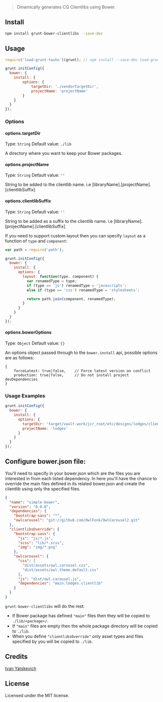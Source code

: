 > Dinamically generates CQ Clientlibs using Bower.

## Install
```bash
npm install grunt-bower-clientlibs --save-dev
```

## Usage

```js
require('load-grunt-tasks')(grunt); // npm install --save-dev load-grunt-tasks

grunt.initConfig({
  bower: {
    install: {
        options: {
            targetDir: './vendorTargetDir',
            projectName: 'projectName'
        }
    }
  }
});

```

### Options

#### options.targetDir
Type: `String`
Default value: `./lib`

A directory where you want to keep your Bower packages.

#### options.projectName
Type: `String`
Default value: `''`

String to be added to the clientlib name. i.e [libraryName].[projectName].[clientlibSuffix]

#### options.clientlibSuffix
Type: `String`
Default value: `''`

String to be added as a suffix to the clientlib name. i.e [libraryName].[projectName].[clientlibSuffix]


If you need to support custom layout then you can specify `layout` as a function of `type` and `component`:

```js
var path = require('path');

grunt.initConfig({
  bower: {
    install: {
      options: {
        layout: function(type, component) {
          var renamedType = type;
          if (type == 'js') renamedType = 'javascripts';
          else if (type == 'css') renamedType = 'stylesheets';

          return path.join(component, renamedType);
        }
      }
    }
  }
});
```

#### options.bowerOptions
Type: `Object`
Default value: `{}`

An options object passed through to the `bower.install` api, possible options are as follows:

```
{
    forceLatest: true|false,    // Force latest version on conflict
    production: true|false,     // Do not install project devDependencies
}
```

### Usage Examples

```js
grunt.initConfig({
  bower: {
    install: {
      options: {
        targetDir: 'target/vault-work/jcr_root/etc/designs/lodges/clientlibs/vendor',
        projectName: 'lodges'
      }
    }
  }
});
```


## Configure bower.json file:

You'll need to specify in your bower.json which are the files you are interested in from each listed dependency. In here you'll have the chance to override the main files defined in its related bower.json and create the clientlib using only the specified files. 

```json
{
  "name": "simple-bower",
  "version": "0.0.0",
  "dependencies": {
    "bootstrap-sass": "*",
    "owlcarousel": "git://github.com/OwlFonk/OwlCarousel2.git"
  },
  "clientlibsOverride": {
    "bootstrap-sass": {
      "js": "js/*.js",
      "scss": "lib/*.scss",
      "img": "img/*.png"
    },
    "owlcarousel": {
      "css": [
        "dist/assets/owl.carousel.css",
        "dist/assets/owl.theme.default.css"
      ],
      "js": "dist/owl.carousel.js",
      "dependencies": "main.lodges.clientlib"
    }
  }
}
```
`grunt-bower-clientlibs` will do the rest:

* If Bower package has defined `"main"` files then they will be copied to `./lib/<package>/`.
* If `"main"` files are empty then the whole package directory will be copied to `./lib`.
* When you define `"clientlibsOverride"` only asset types and files specified by you will be copied to `./lib`.

## Credits
[Ivan Yatskevich](https://github.com/yatskevich/grunt-bower-task)

## License
Licensed under the MIT license.

